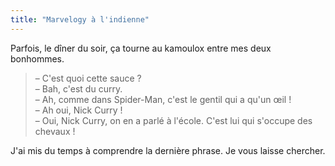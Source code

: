 ```yaml
---
title: "Marvelogy à l'indienne"
---
```


Parfois, le dîner du soir, ça tourne au kamoulox entre mes deux bonhommes.

<!-- more -->

> – C'est quoi cette sauce ?  
> – Bah, c'est du curry.  
> – Ah, comme dans Spider-Man, c'est le gentil qui a qu'un œil !  
> – Ah oui, Nick Curry !  
> – Oui, Nick Curry, on en a parlé à l'école. C'est lui qui s'occupe des chevaux
> !

J'ai mis du temps à comprendre la dernière phrase. Je vous laisse chercher.
